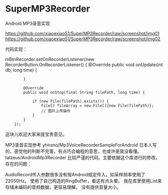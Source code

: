 # SuperMP3Recorder
Android MP3录音实现

https://github.com/xiaoexiao51/SuperMP3Recorder/raw/screenshot/img01
https://github.com/xiaoexiao51/SuperMP3Recorder/raw/screenshot/img02

代码实现：

mBtnRecorder.setOnRecorderListener(new RecorderButton.OnRecorderListener() {
            @Override
            public void onUpdate(int db, long time) {
               
            }

            @Override
            public void onStop(final String filePath, long time) {
            
                if (new File(filePath).exists()) {
                    File[] fileArray = new File[]{new File(filePath)};
                    // 图片上传操作
                }
            }
        });
        
这块儿欢迎大家来提宝贵意见。

MP3录音实现参考
yhirano/Mp3VoiceRecorderSampleForAndroid
日本人写的，感觉他的判断不完善，有点巧合编程的意思，也或许是我没看懂。
talzeus/AndroidMp3Recorder
比较严谨的代码。主要依据这个库进行的修改。
存在的问题：

AudioRecord传入参数很多没有按Android规定传入。如采样频率使用了22050Hz。
使用了自己构造的RingBuffer，看这有点头晕。 我在库里使用List来存储未编码的音频数据，更容易理解。
没有提供音量大小。
